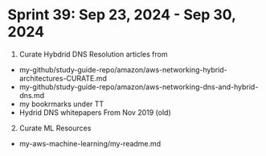 <h1>Sprint 39: Sep 23, 2024 - Sep 30, 2024</h1>

1. Curate Hybdrid DNS Resolution articles from
- my-github/study-guide-repo/amazon/aws-networking-hybrid-architectures-CURATE.md
- my-github/study-guide-repo/amazon/aws-networking-dns-and-hybrid-dns.md
- my bookrmarks under TT
- Hydrid DNS whitepapers From Nov 2019 (old)

2. Curate ML Resources
- my-aws-machine-learning/my-readme.md

